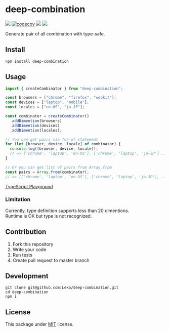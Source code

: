 # deep-combination

![](https://img.shields.io/npm/v/deep-combination.svg)
[![codecov](https://codecov.io/gh/Leko/deep-combination/branch/master/graph/badge.svg)](https://codecov.io/gh/Leko/deep-combination)
![](https://img.shields.io/npm/dm/deep-combination.svg)
![](https://img.shields.io/npm/l/deep-combination.svg)

Generate pair of all combination with type-safe.

## Install

```
npm install deep-combination
```

## Usage

```ts
import { createCombinator } from "deep-combination";

const browsers = ["chrome", "firefox", "webkit"];
const devices = ["laptop", "mobile"];
const locales = ["en-US", "ja-JP"];

const combinator = createCombinator()
  .addDimention(browsers)
  .addDimention(devices)
  .addDimention(locales);

// You can get pairs via for-of statement
for (let [browser, device, locale] of combinator) {
  console.log([browser, device, locale]);
  // => ['chrome', 'laptop', 'en-US'], ['chrome', 'laptop', 'ja-JP']...
}

// Or you can get list of pairs from Array.from
const pairs = Array.from(combinator);
// => [['chrome', 'laptop', 'en-US'], ['chrome', 'laptop', 'ja-JP'], ...]
```

[TypeScript Playground]()

### Limitation

Currently, type definition supports less than 20 dimentions.  
Runtime is OK but type is not recognized.

## Contribution

1. Fork this repository
1. Write your code
1. Run tests
1. Create pull request to master branch

## Development

```
git clone git@github.com:Leko/deep-combination.git
cd deep-combination
npm i
```

## License

This package under [MIT](https://opensource.org/licenses/MIT) license.
